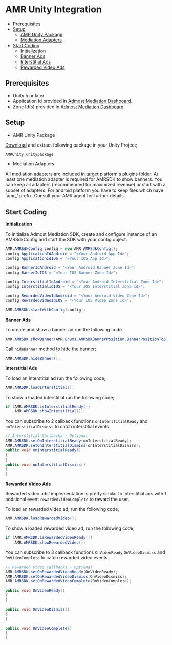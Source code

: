 
# AMR Unity Integration

* [Prerequisites](#prerequisites)
* [Setup](#setup)
  + [AMR Unity Package](#install1)
  + [Mediation Adapters](#install2)
* [Start Coding](#start-coding)
  + [Initialization](#usage1)
  + [Banner Ads](#usage2)
  + [Interstitial Ads](#usage3)
  + [Rewarded Video Ads](#usage4)

## Prerequisites
* Unity 5 or later. 
* Application Id provided in [Admost Mediation Dashboard](http://dashboard.admost.com).
* Zone Id(s) provided in [Admost Mediation Dashboard](http://dashboard.admost.com).

## Setup
  + <a name="install1"></a>AMR Unity Package  

[Download](http://www.kokteyl.com/unity/AMRUnity.unitypackage) and extract following package in your Unity Project;
```perl
AMRUnity.unitypackage
```
+ <a name="install2"></a>Mediation Adapters

All mediation adapters are included in target platform's plugins folder. At least one mediation adapter is required for AMRSDK to show banners. You can keep all adapters (recommended for maximized revenue) or start with a subset of adapters. For android platform you have to keep files which have 'amr_' prefix. Consult your AMR agent for further details.

## Start Coding
**<a name="usage1"></a>Initialization**   

To initialize Admost Mediation SDK, create and configure instance of an AMRSdkConfig and start the SDK with your config object.  
```c#
AMR.AMRSdkConfig config = new AMR.AMRSdkConfig();
config.ApplicationIdAndroid = "<Your Android App Id>";
config.ApplicationIdIOS = "<Your IOS App Id>";

config.BannerIdAndroid = "<Your Android Banner Zone Id>";
config.BannerIdIOS = "<Your IOS Banner Zone Id>";

config.InterstitialIdAndroid = "<Your Android Interstitial Zone Id>";
config.InterstitialIdIOS = "<Your IOS Interstitial Zone Id>";

config.RewardedVideoIdAndroid = "<Your Android Video Zone Id>";
config.RewardedVideoIdIOS = "<Your IOS Video Zone Id>";
                                            
AMR.AMRSDK.startWithConfig(config);
```  
**<a name="usage2"></a>Banner Ads**  

To create and show a banner ad run the following code
```c#
AMR.AMRSDK.showBanner(AMR.Enums.AMRSDKBannerPosition.BannerPositionTop);
```

Call `hideBanner` method to hide the banner;
```c#
AMR.AMRSDK.hideBanner();
```

**<a name="usage3"></a>Interstitial Ads**  

To load an Interstitial ad run the following code;
```c#
AMR.AMRSDK.loadInterstitial();
```
To show a loaded interstitial run the following code;
```c#
if (AMR.AMRSDK.isInterstitialReady())
	AMR.AMRSDK.showInterstitial();
```
You can subscribe to 2 callback functions `onInterstitialReady` and `onInterstitialDismiss` to catch interstitial events.  
```c#
// Interstitial Callbacks - Optional
AMR.AMRSDK.setOnInterstitialReady(onInterstitialReady);
AMR.AMRSDK.setOnInterstitialDismiss(onInterstitialDismiss);
public void onInterstitialReady()
{
}
public void onInterstitialDismiss()
{
}
```
**<a name="usage4"></a>Rewarded Video Ads**  

Rewarded video ads' implementation is pretty similar to Interstitial ads with 1 additional event `rewardedVideoComplete` to reward the user.

To load an rewarded video ad, run the following code;
```c#
AMR.AMRSDK.loadRewardedVideo();
```
To show a loaded rewarded video ad, run the following code;
```c#
if (AMR.AMRSDK.isRewardedVideoReady())
	AMR.AMRSDK.showRewardedVideo();
```
You can subscribe to 3 callback functions `OnVideoReady`,`OnVideoDismiss` and `OnVideoComplete` to catch rewarded video events.   
```c#
// Rewarded Video Callbacks - Optional
AMR.AMRSDK.setOnRewardedVideoReady(OnVideoReady);
AMR.AMRSDK.setOnRewardedVideoDismiss(OnVideoDismiss);
AMR.AMRSDK.setOnRewardedVideoComplete(OnVideoComplete);

public void OnVideoReady()
{
}

public void OnVideoDismiss()
{
}

public void OnVideoComplete()
{
}
```
